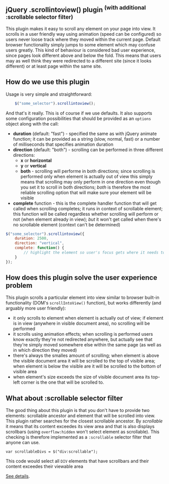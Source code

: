 jQuery .scrollintoview() plugin <sup>(with additional :scrollable selector filter)</sup>
--
This plugin makes it easy to scroll any element on your page into view. It scrolls in a user friendly way using animation (speed can be configured) so users never loose track where they moved within the current page. Default browser functionality simply jumps to some element which may confuse users greatly. This kind of behaviour is considered bad user experience, since pages look different above and below the fold. This means that users may as well think they were redirected to a different site (since it looks different) or at least page within the same site.

How do we use this plugin
--
Usage is very simple and straightforward:

```javascript
    $("some_selector").scrollintoview();
```

And that's it really. This is of course if we use defaults. It also supports some configuration possibilities that should be provided as an `options` object along with the call:

* **duration** (default: "fast") - specified the same as with jQuery animate function; it can be provided as a string (slow, normal, fast) or a number of milliseconds that specifies animation duration
* **direction** (default: "both") - scrolling can be performed in three different directions:
    * **x** or **horizontal**
    * **y** or **vertical**
    * **both** - scrolling will performe in both directions; since scrolling is performed only when element is actually out of view this simply means that scrolling may only perform in one direction even though you set it to scroll in both directions; *both* is therefore the most reliable scrolling option that will make sure your element will be visible
* **complete** function - this is the complete handler function that will get called when scrolling completes; it runs in context of scrollable element; this function will be called regardless whether scrolling will perform or not (when element already in view); *but* it won't get called when there's no scrollable element (context can't be determined)

```javascript
$("some_selector").scrollintoview({
    duration: 2500,
    direction: "vertical",
    complete: function() {
        // highlight the element so user's focus gets where it needs to be
    }
});
```

How does this plugin solve the user experience problem
--
This plugin scrolls a particular element into view similar to browser built-in functionality (DOM's `scrollIntoView()` function), but works differently (and arguably more user friendly):

* it only scrolls to element when element is actually out of view; if element is in view (anywhere in visible document area), no scrolling will be performed
* it scrolls using animation effects; when scrolling is performed users know exactly they're not redirected anywhere, but actually see that they're simply moved somewhere else within the same page (as well as in which direction they moved)
* there's always the smalles amount of scrolling; when element is above the visible document area it will be scrolled to the top of visible area; when element is below the visible are it will be scrolled to the bottom of visible area
* when element's size exceeds the size of visible document area its top-left corner is the one that will be scrolled to.

What about :scrollable selector filter
--
The good thing about this plugin is that you don't have to provide two elements: scrollable ancestor and element that will be scrolled into view. This plugin rather searches for the closest scrollable ancestor. By *scrollable* it means that its content exceedes its view area and that is also displays scrollbars (using `overflow:hidden` won't select element as scrollable). This checking is therefore implemented as a `:scrollable` selector filter that anyone can use.

    var scrollableDivs = $("div:scrollable");

This code would select all `DIV` elements that have scrollbars and their content exceedes their viewable area

[See details](http://erraticdev.blogspot.com/2011/02/jquery-scroll-into-view-plugin-with.html).